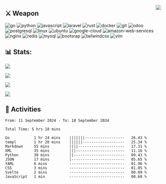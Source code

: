 [<img src="https://komarev.com/ghpvc/?username=masred&color=green&style=flat-square&label=Profile+Views" align="right">](github.com/masred)

## ⚔️ **Weapon**

![go](https://img.shields.io/badge/---?logo=go&label=Go&style=social)
![python](https://img.shields.io/badge/---?logo=python&label=Python&style=social)
![javascript](https://img.shields.io/badge/---?logo=javascript&label=Javascript&style=social&logoColor=green)
![laravel](https://img.shields.io/badge/---?logo=laravel&label=Laravel&style=social)
![rust](https://img.shields.io/badge/---?logo=rust&label=Rust&style=social)
![docker](https://img.shields.io/badge/---?logo=docker&label=Docker&style=social)
![git](https://img.shields.io/badge/---?logo=git&label=Git&style=social)
![odoo](https://img.shields.io/badge/---?logo=odoo&label=Odoo&style=social)
![postgresql](https://img.shields.io/badge/---?logo=postgresql&label=PostgreSQL&style=social)
![linux](https://img.shields.io/badge/---?logo=linux&label=Linux&style=social)
![ubuntu](https://img.shields.io/badge/---?logo=ubuntu&label=Ubuntu&style=social)
![google-cloud](https://img.shields.io/badge/---?logo=google-cloud&label=Google+Cloud&style=social)
![amazon-web-services](https://img.shields.io/badge/---?logo=amazon-web-services&label=AWS&style=social)
![nginx](https://img.shields.io/badge/---?logo=nginx&label=NGINX&style=social)
![redis](https://img.shields.io/badge/---?logo=redis&label=Redis&style=social)
![mysql](https://img.shields.io/badge/---?logo=mysql&label=MySQL&style=social)
![bootsrap](https://img.shields.io/badge/---?logo=bootstrap&label=Bootstrap&style=social)
![tailwindcss](https://img.shields.io/badge/---?logo=tailwindcss&label=TailwindCSS&style=social)
![vim](https://img.shields.io/badge/---?logo=vim&label=Vim&style=social)

## 📊 Stats:

![](https://github-readme-stats.vercel.app/api?username=masred&theme=tokyonight&hide_border=true&include_all_commits=false&count_private=false)

![](https://github-readme-streak-stats.herokuapp.com/?user=masred&theme=tokyonight&hide_border=true)

![](https://github-readme-stats.vercel.app/api/top-langs/?username=masred&theme=tokyonight&hide_border=true&include_all_commits=false&count_private=false&layout=compact)

![](https://github-readme-stats.vercel.app/api/wakatime?username=@masred)

## 📝 **Activities**

<!--START_SECTION:waka-->

```all_time
From: 11 September 2024 - To: 18 September 2024

Total Time: 5 hrs 18 mins

Go           1 hr 24 mins    |||||||------------------   26.43 %
templ        1 hr 20 mins    ||||||-------------------   25.34 %
Markdown     55 mins         ||||---------------------   17.31 %
XML          35 mins         |||----------------------   11.16 %
Python       30 mins         ||-----------------------   09.43 %
JSON         17 mins         |------------------------   05.65 %
YAML         6 mins          -------------------------   01.96 %
CSS          3 mins          -------------------------   01.05 %
Svelte       2 mins          -------------------------   00.89 %
JavaScript   1 min           -------------------------   00.60 %
```

<!--END_SECTION:waka-->
